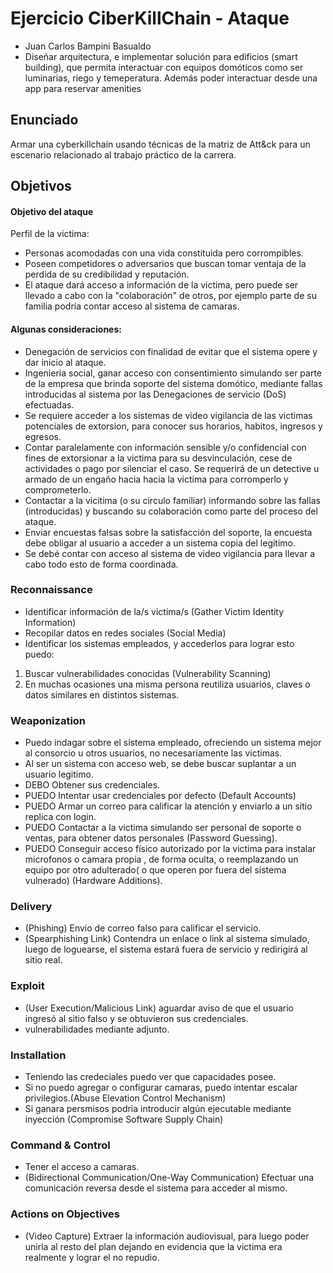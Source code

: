 # Ejercicio CiberKillChain - Ataque

 * Juan Carlos Bampini Basualdo
 * Diseñar arquitectura, e implementar solución para edificios (smart building), que permita interactuar con
 equipos domóticos como ser luminarias, riego y temeperatura. Además poder interactuar desde una app para reservar
 amenities

## Enunciado

Armar una cyberkillchain usando técnicas de la matriz de Att&ck para un escenario relacionado al trabajo práctico de la carrera.

## Objetivos

#### Objetivo del ataque

Perfil de la victima:
- Personas acomodadas con una vida constituida pero corrompibles.
- Poseen competidores o adversarios que buscan tomar ventaja de la perdida de su credibilidad y reputación.
- El ataque dará acceso a información de la victima, pero puede ser llevado a cabo con la "colaboración" de otros, por ejemplo parte de su familia podría contar acceso al sistema de camaras.

#### Algunas consideraciones: 
- Denegación de servicios con finalidad de evitar que el sistema opere y dar inicio al ataque.
- Ingenieria social, ganar acceso con consentimiento simulando ser parte de la empresa que brinda soporte del sistema domótico, mediante fallas introducidas al sistema por las Denegaciones de servicio (DoS) efectuadas. 
- Se requiere acceder a los sistemas de video vigilancia de las victimas potenciales de extorsion, para conocer sus horarios, habitos, ingresos y egresos. 
- Contar paralelamente con información sensible y/o confidencial con fines de extorsionar a la victima para su desvinculación, cese de actividades o pago por silenciar el caso. Se requerirá de un detective u armado de un engaño hacia hacia la victima para corromperlo y comprometerlo.
- Contactar a la vicitima (o su circulo familiar) informando sobre las fallas (introducidas) y buscando su colaboración como parte del proceso del ataque.
- Enviar encuestas falsas sobre la satisfacción del soporte, la encuesta debe obligar al usuario a acceder a un sistema copia del legitimo.
- Se debé contar con acceso al sistema de video vigilancia para llevar a cabo todo esto de forma coordinada.

### Reconnaissance
- Identificar información de la/s victima/s (Gather Victim Identity Information)
- Recopilar datos en redes sociales (Social Media)
- Identificar los sistemas empleados, y accederlos para lograr esto puedo:
1. Buscar vulnerabilidades conocidas (Vulnerability Scanning)
2. En muchas ocasiones una misma persona reutiliza usuarios, claves o datos similares en distintos sistemas.

### Weaponization
- Puedo indagar sobre el sistema empleado, ofreciendo un sistema mejor al consorcio u otros usuarios, no necesariamente las victimas.
- Al ser un sistema con acceso web, se debe buscar suplantar a un usuario legitimo.
- DEBO Obtener sus credenciales. 
- PUEDO Intentar usar credenciales por defecto (Default Accounts)
- PUEDO Armar un correo para calificar la atención y enviarlo a un sitio replica con login.
- PUEDO Contactar a la victima simulando ser personal de soporte o ventas, para obtener datos personales (Password Guessing).
- PUEDO Conseguir acceso físico autorizado por la victima para instalar microfonos o camara propia , de forma oculta, o reemplazando un equipo por otro adulterado( o que operen por fuera del sistema vulnerado) (Hardware Additions). 

### Delivery
- (Phishing) Envio de correo falso para calificar el servicio. 
- (Spearphishing Link) Contendra un enlace o link al sistema simulado, luego de loguearse, el sistema estará fuera de servicio y redirigirá al sitio real. 

### Exploit
- (User Execution/Malicious Link) aguardar aviso de que el usuario ingresó al sitio falso y se obtuvieron sus credenciales.
- vulnerabilidades mediante adjunto.

### Installation  
- Teniendo las credeciales puedo ver que capacidades posee.
- Si no puedo agregar o configurar camaras, puedo intentar escalar privilegios.(Abuse Elevation Control Mechanism)
- Si ganara persmisos podria introducir algún ejecutable mediante inyección  (Compromise Software Supply Chain)

### Command & Control
- Tener el acceso a camaras.
- (Bidirectional Communication/One-Way Communication) Efectuar una comunicación reversa desde el sistema para acceder al mismo.

### Actions on Objectives
- (Video Capture) Extraer la información audiovisual, para luego poder unirla al resto del plan dejando en evidencia que la victima era realmente y lograr el no repudio.